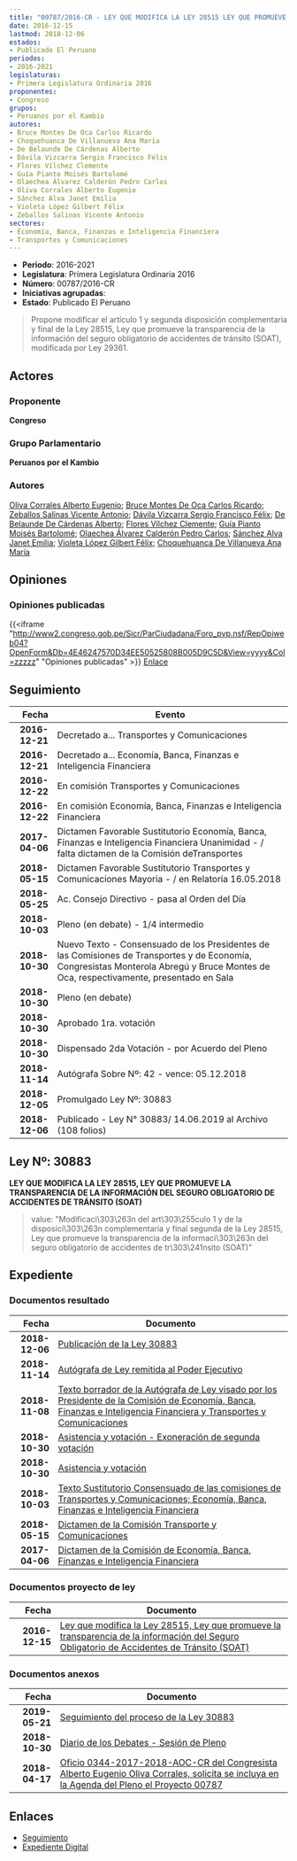 ```yaml
---
title: "00787/2016-CR - LEY QUE MODIFICA LA LEY 28515 LEY QUE PROMUEVE LA TRANSPARENCIA DE LA INFORMACIÓN DEL SEGURO OBLIGATORIO DE ACCIDENTES DE TRÁNSITO (SOAT)"
date: 2016-12-15
lastmod: 2018-12-06
estados:
- Publicado El Peruano
periodos:
- 2016-2021
legislaturas:
- Primera Legislatura Ordinaria 2016
proponentes:
- Congreso
grupos:
- Peruanos por el Kambio
autores:
- Bruce Montes De Oca Carlos Ricardo
- Choquehuanca De Villanueva Ana María
- De Belaunde De Cárdenas Alberto
- Dávila Vizcarra Sergio Francisco Félix
- Flores Vílchez Clemente
- Guía Pianto Moisés Bartolomé
- Olaechea Álvarez Calderón Pedro Carlos
- Oliva Corrales Alberto Eugenio
- Sánchez Alva Janet Emilia
- Violeta López Gilbert Félix
- Zeballos Salinas Vicente Antonio
sectores:
- Economía, Banca, Finanzas e Inteligencia Financiera
- Transportes y Comunicaciones
---
```

- **Periodo**: 2016-2021
- **Legislatura**: Primera Legislatura Ordinaria 2016
- **Número**: 00787/2016-CR
- **Iniciativas agrupadas**: 
- **Estado**: Publicado El Peruano

> Propone modificar el artículo 1 y segunda disposición complementaria y final de la Ley 28515, Ley que promueve la transparencia de la información del seguro obligatorio de accidentes de tránsito (SOAT), modificada por Ley 29361.


## Actores

### Proponente

**Congreso**

### Grupo Parlamentario

**Peruanos por el Kambio**

### Autores

[Oliva Corrales Alberto Eugenio](mailto:mailto:aoliva@congreso.gob.pe); [Bruce Montes De Oca Carlos Ricardo](mailto:mailto:cbruce@congreso.gob.pe); [Zeballos Salinas Vicente Antonio](mailto:mailto:vzeballos@congreso.gob.pe); [Dávila Vizcarra Sergio Francisco Félix](mailto:mailto:sdavila@congreso.gob.pe); [De Belaunde De Cárdenas Alberto](mailto:mailto:adebelaunde@congreso.gob.pe); [Flores Vílchez Clemente](mailto:mailto:cflores@congreso.gob.pe); [Guía Pianto Moisés Bartolomé](mailto:mailto:mguia@congreso.gob.pe); [Olaechea Álvarez Calderón Pedro Carlos](mailto:mailto:polaechea@congreso.gob.pe); [Sánchez Alva Janet Emilia](mailto:mailto:jsancheza@congreso.gob.pe); [Violeta López Gilbert Félix](mailto:mailto:gvioleta@congreso.gob.pe); [Choquehuanca De Villanueva Ana María](mailto:mailto:achoquehuanca@congreso.gob.pe)

## Opiniones

### Opiniones publicadas

{{<iframe "http://www2.congreso.gob.pe/Sicr/ParCiudadana/Foro_pvp.nsf/RepOpiweb04?OpenForm&Db=4E46247570D34EE50525808B005D9C5D&View=yyyy&Col=zzzzz" "Opiniones publicadas" >}}
[Enlace](http://www2.congreso.gob.pe/Sicr/ParCiudadana/Foro_pvp.nsf/RepOpiweb04?OpenForm&Db=4E46247570D34EE50525808B005D9C5D&View=yyyy&Col=zzzzz)


## Seguimiento

| Fecha | Evento |
|------:|--------|
| **2016-12-21** | Decretado a... Transportes y Comunicaciones |
| **2016-12-21** | Decretado a... Economía, Banca, Finanzas e Inteligencia Financiera |
| **2016-12-22** | En comisión Transportes y Comunicaciones |
| **2016-12-22** | En comisión Economía, Banca, Finanzas e Inteligencia Financiera |
| **2017-04-06** | Dictamen Favorable Sustitutorio Economía, Banca, Finanzas e Inteligencia Financiera Unanimidad - / falta dictamen de la Comisión deTransportes |
| **2018-05-15** | Dictamen Favorable Sustitutorio Transportes y Comunicaciones Mayoria - / en Relatoría 16.05.2018 |
| **2018-05-25** | Ac. Consejo Directivo - pasa al Orden del Día |
| **2018-10-03** | Pleno (en debate) - 1/4 intermedio |
| **2018-10-30** | Nuevo Texto - Consensuado de los Presidentes de las Comisiones de Transportes y de Economía, Congresistas Monterola Abregú y Bruce Montes de Oca, respectivamente, presentado en Sala |
| **2018-10-30** | Pleno (en debate) |
| **2018-10-30** | Aprobado 1ra. votación |
| **2018-10-30** | Dispensado 2da Votación - por Acuerdo del Pleno |
| **2018-11-14** | Autógrafa Sobre Nº: 42 - vence: 05.12.2018 |
| **2018-12-05** | Promulgado Ley Nº: 30883 |
| **2018-12-06** | Publicado - Ley N° 30883/ 14.06.2019 al Archivo (108 folios) |

## Ley Nº: 30883

**LEY QUE MODIFICA LA LEY 28515, LEY QUE PROMUEVE LA TRANSPARENCIA DE LA INFORMACIÓN DEL SEGURO OBLIGATORIO DE ACCIDENTES DE TRÁNSITO (SOAT)**

> value: "Modificaci\303\263n del art\303\255culo 1 y de la disposici\303\263n complementaria y final segunda de la Ley 28515, Ley que promueve la transparencia de la informaci\303\263n del seguro obligatorio de accidentes de tr\303\241nsito (SOAT)"


## Expediente

### Documentos resultado

| Fecha | Documento |
|------:|-----------|
| **2018-12-06** | [Publicación de la Ley 30883](http://www.leyes.congreso.gob.pe/Documentos/2016_2021/ADLP/Normas_Legales/30883-LEY.pdf) |
| **2018-11-14** | [Autógrafa de Ley remitida al Poder Ejecutivo](http://www.leyes.congreso.gob.pe/Documentos/2016_2021/ADLP/Texto_Aprobado/AU0078720181114.pdf) |
| **2018-11-08** | [Texto borrador de la Autógrafa de Ley visado por los Presidente de la Comisión de Economía, Banca, Finanzas e Inteligencia Financiera y Transportes y Comunicaciones](http://www.leyes.congreso.gob.pe/Documentos/2016_2021/Texto_Borrador_de_Autografa/BAU0078720181108.pdf) |
| **2018-10-30** | [Asistencia y votación - Exoneración de segunda votación](http://www.leyes.congreso.gob.pe/Documentos/2016_2021/Asistencia_y_Votacion/Proyectos_de_Ley/Exoneracion_de_Segunda_Votacion/ESV0078720181030..pdf) |
| **2018-10-30** | [Asistencia y votación](http://www.leyes.congreso.gob.pe/Documentos/2016_2021/Asistencia_y_Votacion/Proyectos_de_Ley/AV0078720181030..pdf) |
| **2018-10-03** | [Texto Sustitutorio Consensuado de las comisiones de Transportes y Comunicaciones; Economía, Banca, Finanzas e Inteligencia Financiera](http://www.leyes.congreso.gob.pe/Documentos/2016_2021/Texto_Sustitutorio/Consensuado/TSC0078720181003.pdf) |
| **2018-05-15** | [Dictamen de la Comisión Transporte y Comunicaciones](http://www.leyes.congreso.gob.pe/Documentos/2016_2021/Dictamenes/Proyectos_de_Ley/00787DC23MAY20180515.pdf) |
| **2017-04-06** | [Dictamen de la Comisión de Economía, Banca, Finanzas e Inteligencia Financiera](http://www.leyes.congreso.gob.pe/Documentos/2016_2021/Dictamenes/Proyectos_de_Ley/00787DC09MAY20170406..pdf) |

### Documentos proyecto de ley

| Fecha | Documento |
|------:|-----------|
| **2016-12-15** | [Ley que modifica la Ley 28515, Ley que promueve la transparencia de la información del Seguro Obligatorio de Accidentes de Tránsito (SOAT)](http://www.leyes.congreso.gob.pe/Documentos/2016_2021/Proyectos_de_Ley_y_de_Resoluciones_Legislativas/PL0078720161215.pdf) |

### Documentos anexos

| Fecha | Documento |
|------:|-----------|
| **2019-05-21** | [Seguimiento del proceso de la Ley 30883](http://www.leyes.congreso.gob.pe/Documentos/2016_2021/Seguimiento_de_Proyectos_de_Ley/00787PL20190521.pdf) |
| **2018-10-30** | [Diario de los Debates - Sesión de Pleno](http://www2.congreso.gob.pe/Sicr/DiarioDebates/Publicad.nsf/SesionesPleno/05256D6E0073DFE905258337005CF36B/$FILE/PLO-2018-12.pdf) |
| **2018-04-17** | [Oficio 0344-2017-2018-AOC-CR del Congresista Alberto Eugenio Oliva Corrales, solicita se incluya en la Agenda del Pleno el Proyecto 00787](http://www.leyes.congreso.gob.pe/Documentos/2016_2021/Oficios/Congresistas/OFICIO-0344-2017-2018-AOC-CR.pdf) |

## Enlaces

- [Seguimiento](http://www2.congreso.gob.pe/Sicr/TraDocEstProc/CLProLey2016.nsf/f7fff46988ca05b1052578e100829cc7/77934cdea2dc16c70525808b00586451?OpenDocument)
- [Expediente Digital](http://www2.congreso.gob.pe/Sicr/TraDocEstProc/Expvirt_2011.nsf/visbusqptramdoc1621/00787?opendocument)

